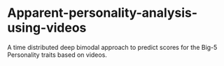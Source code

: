 # Apparent-personality-analysis-using-videos
A time distributed deep bimodal approach to predict scores for the Big-5 Personality traits based on videos.
